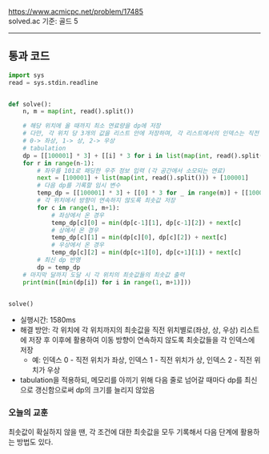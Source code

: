 https://www.acmicpc.net/problem/17485  
solved.ac 기준: 골드 5

---

## 통과 코드

```python
import sys
read = sys.stdin.readline


def solve():
    n, m = map(int, read().split())

    # 해당 위치에 올 때까지 최소 연료량을 dp에 저장
    # 다만, 각 위치 당 3개의 값을 리스트 안에 저장하며, 각 리스트에서의 인덱스는 직전 위치 방향을 뜻함
    # 0-> 좌상, 1-> 상, 2-> 우상
    # tabulation
    dp = [[100001] * 3] + [[i] * 3 for i in list(map(int, read().split()))] + [[100001] * 3]
    for r in range(n-1):
        # 좌우를 101로 패딩한 우주 정보 입력 (각 공간에서 소모되는 연료)
        next = [100001] + list(map(int, read().split())) + [100001]
        # 다음 dp를 기록할 임시 변수
        temp_dp = [[100001] * 3] + [[0] * 3 for _ in range(m)] + [[100001] * 3]
        # 각 위치에서 방향이 연속하지 않도록 최솟값 저장
        for c in range(1, m+1):
            # 좌상에서 온 경우
            temp_dp[c][0] = min(dp[c-1][1], dp[c-1][2]) + next[c]
            # 상에서 온 경우
            temp_dp[c][1] = min(dp[c][0], dp[c][2]) + next[c]
            # 우상에서 온 경우
            temp_dp[c][2] = min(dp[c+1][0], dp[c+1][1]) + next[c]
        # 최신 dp 반영
        dp = temp_dp
    # 마지막 달까지 도달 시 각 위치의 최솟값들의 최솟값 출력
    print(min([min(dp[i]) for i in range(1, m+1)]))


solve()
```

- 실행시간: 1580ms
- 해결 방안: 각 위치에 각 위치까지의 최솟값을 직전 위치별로(좌상, 상, 우상) 리스트에 저장 후 이후에 활용하여 이동 방향이 연속하지 않도록 최솟값들을 각 인덱스에 저장
  - 예: 인덱스 0 - 직전 위치가 좌상, 인덱스 1 - 직전 위치가 상, 인덱스 2 - 직전 위치가 우상
- tabulation을 적용하되, 메모리를 아끼기 위해 다음 줄로 넘어갈 때마다 dp를 최신으로 갱신함으로써 dp의 크기를 늘리지 않았음

### 오늘의 교훈

최솟값이 확실하지 않을 땐, 각 조건에 대한 최솟값을 모두 기록해서 다음 단계에 활용하는 방법도 있다.
